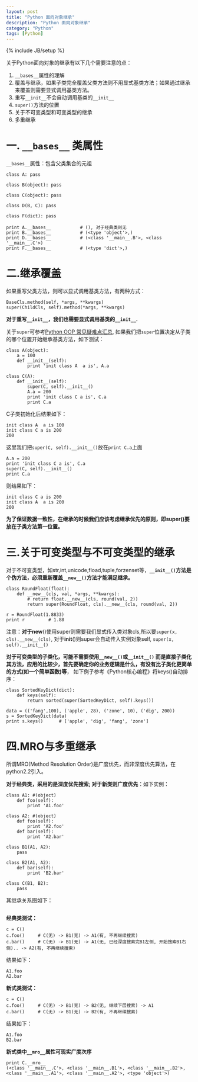 ```yaml
---
layout: post
title: "Python 面向对象继承"
description: "Python 面向对象继承"
category: "Python"
tags: [Python]
---
```

{% include JB/setup %}
<p>关于Python面向对象的继承有以下几个需要注意的点：</p>

<ol>
<li><code>__bases__</code>属性的理解</li>
<li>覆盖与继承，如果子类完全覆盖父类方法则不用显式基类方法；如果通过继承来覆盖则需要显式调用基类方法。</li>
<li>重写<code>__init__</code>不会自动调用基类的<code>__init__</code></li>
<li><code>super()</code>方法的位置</li>
<li>关于不可变类型和可变类型的继承</li>
<li>多重继承</li>
</ol>

<!--more-->

<h1>一. <code>__bases__</code> 类属性</h1>

<p><code>__bases__</code>属性：包含父类集合的元祖</p>

<pre><code>class A: pass

class B(object): pass

class C(object): pass

class D(B, C): pass

class F(dict): pass

print A.__bases__           # (), 对于经典类则无
print B.__bases__           # (&lt;type 'object'&gt;,)
print D.__bases__           # (&lt;class '__main__.B'&gt;, &lt;class '__main__.C'&gt;)
print F.__bases__           # (&lt;type 'dict'&gt;,)
</code></pre>

<h1>二.继承覆盖</h1>

<p>如果重写父类方法，则可以显式调用基类方法，有两种方式：</p>

<pre><code>BaseCls.method(self, *args, **kwargs)
super(ChildCls, self).method(*args, **kwargs)
</code></pre>

<p><strong>对于重写<code>__init__</code>，我们也需要显式调用基类的<code>__init__</code>.</strong></p>

<p>关于<code>super</code>可参考<a href="http://www.beginman.cn/archives/264">Python OOP 常见疑难点汇总</a>, 如果我们把<code>super</code>位置决定从子类的哪个位置开始继承基类方法，如下测试：</p>

<pre><code>class A(object):
    a = 100
    def __init__(self):
        print 'init class A  a is', A.a

class C(A):
    def __init__(self):
        super(C, self).__init__()
        A.a = 200
        print 'init class C a is', C.a
        print C.a
</code></pre>

<p>C子类初始化后结果如下：</p>

<pre><code>init class A  a is 100
init class C a is 200
200
</code></pre>

<p>这里我们把<code>super(C, self).__init__()</code>放在<code>print C.a</code>上面</p>

<pre><code>A.a = 200
print 'init class C a is', C.a
super(C, self).__init__()
print C.a
</code></pre>

<p>则结果如下：</p>

<pre><code>init class C a is 200
init class A  a is 200
200
</code></pre>

<p><strong>为了保证数据一致性，在继承的时候我们应该考虑继承优先的原则，即super()要放在子类方法第一位置。</strong></p>

<h1>三.关于可变类型与不可变类型的继承</h1>

<p>对于不可变类型，如str,int,unicode,fload,tuple,forzenset等，<strong><code>__init__()</code>方法是个伪方法，必须重新覆盖<code>__new__()</code>方法才能满足继承。</strong></p>

<pre><code>class RoundFloat(float):
    def __new__(cls, val, *args, **kwargs):
        # return float.__new__(cls, round(val, 2))
        return super(RoundFloat, cls).__new__(cls, round(val, 2))

r = RoundFloat(1.8833)
print r         # 1.88
</code></pre>

<p>注意：<strong>对于</strong><strong>new</strong>()使用super则需要我们显式传入类对象cls,所以要<code>super(x, cls).__new__(cls)</code>, 对于<strong>init</strong>()则super会自动传入实例对象self, <code>super(x, self).__init__()</code></p>

<p><strong>对于可变类型的子类化，可能不需要使用<code>__new__()</code>或<code>__init__()</code> 而是直接子类化其方法，应用的比较少，首先要确定你的业务逻辑是什么，有没有比子类化更简单的方式(如一个简单函数)等</strong>， 如下例子参考《Python核心编程》将keys()自动排序：</p>

<pre><code>class SortedKeyDict(dict):
    def keys(self):
        return sorted(super(SortedKeyDict, self).keys())

data = (('fang',100), ('apple', 28), ('zone', 10), ('dig', 200))
s = SortedKeyDict(data)
print s.keys()      # ['apple', 'dig', 'fang', 'zone']
</code></pre>

<h1>四.MRO与多重继承</h1>

<p>所谓MRO(Method Resolution Order)是广度优先，而非深度优先算法，在python2.2引入。</p>

<p><strong>对于经典类，采用的是深度优先搜索; 对于新类则广度优先</strong>：如下实例：</p>

<pre><code>class A1: #(object)
    def foo(self):
        print 'A1.foo'

class A2: #(object)
    def foo(self):
        print 'A2.foo'
    def bar(self):
        print 'A2.bar'

class B1(A1, A2):
    pass

class B2(A1, A2):
    def bar(self):
        print 'B2.bar'

class C(B1, B2):
    pass
</code></pre>

<p>其继承关系图如下：</p>

<p><img src="http://7fvf56.com1.z0.glb.clouddn.com/MRO.png" alt="" /></p>

<p><strong>经典类测试：</strong></p>

<pre><code>c = C()
c.foo()     # C(无) -&gt; B1(无) -&gt; A1(有, 不再继续搜索)
c.bar()     # C(无) -&gt; B1(无) -&gt; A1(无, 已经深度搜索完B1左侧, 开始搜索B1右侧).. -&gt; A2(有, 不再继续搜索)
</code></pre>

<p>结果如下：</p>

<pre><code>A1.foo
A2.bar
</code></pre>

<p><strong>新式类测试：</strong></p>

<pre><code>c = C()
c.foo()     # C(无) -&gt; B1(无) -&gt; B2(无, 继续下层搜索) -&gt; A1
c.bar()     # C(无) -&gt; B1(无) -&gt; B2(有, 不再继续搜索)
</code></pre>

<p>结果如下：</p>

<pre><code>A1.foo
B2.bar
</code></pre>

<p><strong>新式类中<code>__mro__</code>属性可现实广度次序</strong></p>

<pre><code>print C.__mro__
(&lt;class '__main__.C'&gt;, &lt;class '__main__.B1'&gt;, &lt;class '__main__.B2'&gt;, &lt;class '__main__.A1'&gt;, &lt;class '__main__.A2'&gt;, &lt;type 'object'&gt;)
</code></pre>
